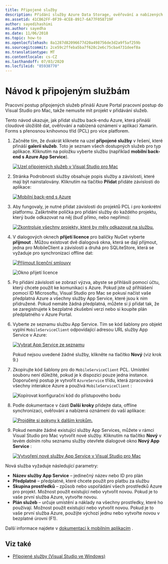 ```yaml
---
title: Připojené služby
description: Přidání služby Azure Data Storage, ověřování a nabízených oznámení do mobilních aplikací v rámci Visual Studio pro Mac
ms.assetid: 41CB62FF-0F39-4CE8-8917-6A77F058719F
author: sayedihashimi
ms.author: sayedha
ms.date: 11/06/2018
ms.topic: how-to
ms.openlocfilehash: 8a1287d82096677d20a498756de3d2a9f5af259b
ms.sourcegitcommit: 2ce59c2ffeba5ba7f628c2e6c75cba4731deef8a
ms.translationtype: MT
ms.contentlocale: cs-CZ
ms.lasthandoff: 07/03/2020
ms.locfileid: "85938770"
---
```

# <a name="connected-services-walkthrough"></a>Návod k připojeným službám

Pracovní postup připojených služeb přináší Azure Portal pracovní postup do Visual Studio pro Mac, takže nemusíte mít projekt v přidávání služeb.

Tento návod ukazuje, jak přidat službu back-endu Azure, která přináší cloudové úložiště dat, ověřování a nabízená oznámení v aplikaci Xamarin. Forms s přenosnou knihovnou tříd (PCL) pro více platforem.

1. Začněte tím, že dvakrát kliknete na uzel **připojené služby** v řešení, které přináší **galerii služeb**.
  Toto je seznam všech dostupných služeb pro typ aplikace. Kliknutím na položku vyberte službu (například **mobilní back-end s Azure App Service**).

    [![Uzel připojených služeb v Visual Studio pro Mac](media/connected-services-image001-sml.png "Uzel připojených služeb v Visual Studio pro Mac")](media/connected-services-image001.png#lightbox)

2. Stránka Podrobnosti služby obsahuje popis služby a závislosti, které mají být nainstalovány.
  Kliknutím na tlačítko **Přidat** přidáte závislosti do aplikace:

    [![Mobilní back-end s Azure](media/connected-services-image002-sml.png "Mobilní back-end s Azure")](media/connected-services-image002.png#lightbox)

3. Aby fungovaly, je nutné přidat závislosti do projektů PCL i pro konkrétní platformu.
  Zaškrtněte políčka pro přidání služby do každého projektu, který bude odkazovat na něj (buď přímo, nebo nepřímo):

    [![Zkontroluje všechny projekty, které by měly odkazovat na službu.](media/connected-services-image003-sml.png "Zkontroluje všechny projekty, které by měly odkazovat na službu.")](media/connected-services-image003.png#lightbox)

4. V dialogových oknech **přijetí licence** pro balíčky NuGet vyberte **přijmout** .
  Můžou existovat dvě dialogová okna, která se dají přijmout, jedna pro MobileClient a závislosti a druhá pro SQLiteStore, která se vyžaduje pro synchronizaci offline dat:

    [![Přijmout licenční smlouvy](media/connected-services-image004-sml.png "Přijmout licenční smlouvy")](media/connected-services-image004.png#lightbox)

    ![Okno přijetí licence](media/connected-services-image005.png "Okno přijetí licence")

5. Po přidání závislostí se zobrazí výzva, abyste se přihlásili pomocí účtu, který chcete použít ke komunikaci s Azure.
  Pokud jste už přihlášení pomocí ID Microsoftu, Visual Studio pro Mac se pokusí načíst vaše předplatná Azure a všechny služby App Service, které jsou k nim přidružené. Pokud nemáte žádná předplatná, můžete si ji přidat tak, že se zaregistrujete k bezplatné zkušební verzi nebo si koupíte plán předplatného v Azure Portal.

6. Vyberte ze seznamu službu App Service. Tím se kód šablony pro objekt vyplní `MobileServiceClient` odpovídající adresou URL služby App Service v Azure:

    [![Vybrat App Service ze seznamu](media/connected-services-image006-sml.png "Vybrat App Service ze seznamu")](media/connected-services-image006.png#lightbox)

    Pokud nejsou uvedené žádné služby, klikněte na tlačítko **Nový** (viz krok 9.)

7. Zkopírujte kód šablony pro do `MobileServiceClient` PCL. Umístění souboru není důležité, pokud je k dispozici pouze jedna instance.
  Doporučený postup je vytvořit `AzureService` třídu, která zpracovává všechny interakce Azure a používá `MobileServiceClient` :

    ![Kopírovat konfigurační kód do přístupového bodu](media/connected-services-image007.png "Kopírovat konfigurační kód do aplikace")

8. Podle dokumentace v části **Další kroky** přidejte data, offline synchronizaci, ověřování a nabízená oznámení do vaší aplikace:

    [![Projděte si pokyny k dalším krokům.](media/connected-services-image008-sml.png "Projděte si pokyny k dalším krokům.")](media/connected-services-image008.png#lightbox)

9. Pokud nemáte žádné existující služby App Services, můžete v rámci Visual Studio pro Mac vytvořit nové služby.
  Kliknutím na tlačítko **Nový** v levém dolním rohu seznamu služby otevřete dialogové okno **Nový App Service** :

    [![Vytvoření nové služby App Service v Visual Studio pro Mac](media/connected-services-image009-sml.png "Vytvoření nové služby App Service v Visual Studio pro Mac")](media/connected-services-image009.png#lightbox)

Nová služba vyžaduje následující parametry:

- **Název služby App Service** – jedinečný název nebo ID pro plán
- **Předplatné** – předplatné, které chcete použít pro platbu za službu
- **Skupina prostředků** – způsob nebo uspořádání všech prostředků Azure pro projekt. Možnost použít existující nebo vytvořit novou. Pokud je to vaše první služba Azure, vytvořte novou.
- **Plán služeb** – určuje umístění a náklady na všechny prostředky, které ho používají. Možnost použít existující nebo vytvořit novou. Pokud je to vaše první služba Azure, použijte výchozí jednu nebo vytvořte novou v bezplatné úrovni (F1).

Další informace najdete v [dokumentaci k mobilním aplikacím](/azure/app-service-mobile/) .

## <a name="see-also"></a>Viz také

- [Připojené služby (Visual Studio ve Windows)](/visualstudio/azure/vs-azure-tools-connected-services-storage)